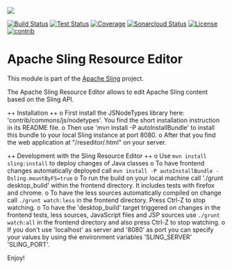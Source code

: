 [<img src="https://sling.apache.org/res/logos/sling.png"/>](https://sling.apache.org)

 [![Build Status](https://ci-builds.apache.org/job/Sling/job/modules/job/sling-org-apache-sling-resource-editor/job/master/badge/icon)](https://ci-builds.apache.org/job/Sling/job/modules/job/sling-org-apache-sling-resource-editor/job/master/) [![Test Status](https://img.shields.io/jenkins/tests.svg?jobUrl=https://ci-builds.apache.org/job/Sling/job/modules/job/sling-org-apache-sling-resource-editor/job/master/)](https://ci-builds.apache.org/job/Sling/job/modules/job/sling-org-apache-sling-resource-editor/job/master/test/?width=800&height=600) [![Coverage](https://sonarcloud.io/api/project_badges/measure?project=apache_sling-org-apache-sling-resource-editor&metric=coverage)](https://sonarcloud.io/dashboard?id=apache_sling-org-apache-sling-resource-editor) [![Sonarcloud Status](https://sonarcloud.io/api/project_badges/measure?project=apache_sling-org-apache-sling-resource-editor&metric=alert_status)](https://sonarcloud.io/dashboard?id=apache_sling-org-apache-sling-resource-editor) [![License](https://img.shields.io/badge/License-Apache%202.0-blue.svg)](https://www.apache.org/licenses/LICENSE-2.0)&#32;[![contrib](https://sling.apache.org/badges/status-contrib.svg)](https://github.com/apache/sling-aggregator/blob/master/docs/status/contrib.md)

# Apache Sling Resource Editor

This module is part of the [Apache Sling](https://sling.apache.org) project.

The Apache Sling Resource Editor allows to edit Apache Sling content based on the Sling API. 

++ Installation ++
o First install the JSNodeTypes library here: 'contrib/commons/js/nodetypes'. You find the short installation instruction in its README file.
o Then use 'mvn install -P autoInstallBundle' to install this bundle to your local Sling instance at port 8080. 
o After that you find the web application at "/reseditor/.html" on your server.

++ Development with the Sling Resource Editor ++
o Use `mvn install sling:install` to deploy changes of Java classes
o To have frontend changes automatically deployed call `mvn install -P autoInstallBundle -Dsling.mountByFS=true`
o To run the build on your local machine call './grunt desktop_build' within the frontend directory. It includes tests with firefox and chrome.
o To have the less sources automatically compiled on change call `./grunt watch:less` in the frontend directory. Press Ctrl-Z to stop watching.
o To have the 'desktop_build' target triggered on changes in the frontend tests, less sources, JavaScript files and JSP sources use `./grunt watch:all` in the frontend directory and also press Ctrl-Z to stop watching.
o If you don't use 'localhost' as server and '8080' as port you can specify your values by using the environment variables 'SLING_SERVER' 'SLING_PORT'.

Enjoy!
